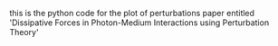 this is the python code for the plot of perturbations paper entitled 'Dissipative Forces in Photon-Medium Interactions using Perturbation Theory'
